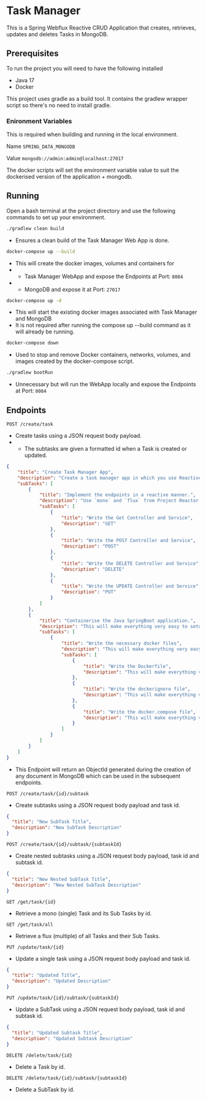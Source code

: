 # Task Manager

This is a Spring Webflux Reactive CRUD Application that creates, retrieves, updates and deletes Tasks in MongoDB.

## Prerequisites

To run the project you will need to have the following installed

* Java 17
* Docker

This project uses gradle as a build tool. It contains the gradlew wrapper script so there's no need to install gradle.

### Enironment Variables

This is required when building and running in the local environment.

Name ``SPRING_DATA_MONGODB``

Value ``mongodb://admin:admin@localhost:27017``

The docker scripts will set the environment variable value to suit the dockerised version of the application + mongodb.

## Running

Open a bash terminal at the project directory and use the following commands to set up your environment.
```bash
./gradlew clean build
````
* Ensures a clean build of the Task Manager Web App is done.

```bash
docker-compose up --build
```
* This will create the docker images, volumes and containers for
* * Task Manager WebApp and expose the Endpoints at Port: ``8084``
* * MongoDB and expose it at Port: ``27017``

```bash
docker-compose up -d
```
* This will start the existing docker images associated with Task Manager and MongoDB
* It is not required after running the compose up --build command as it will already be running.

```bash
docker-compose down
```
* Used to stop and remove Docker containers, networks, volumes, and images created by the docker-compose script.
```bash
./gradlew bootRun
```
* Unnecessary but will run the WebApp locally and expose the Endpoints at Port: ``8084``

## Endpoints

``
POST /create/task
``
* Create tasks using a JSON request body payload.
* * The subtasks are given a formatted id when a Task is created or updated.

```json
{
    "title": "Create Task Manager App",
    "description": "Create a task manager app in which you use ReactiveMongoTemplate to interact with the database.",
    "subTasks": [
        {
            "title": "Implement the endpoints in a reactive manner.",
            "description": "Use `mono` and `flux` from Project Reactor.",
            "subTasks": [
                {
                    "title": "Write the Get Controller and Service",
                    "description": "GET"
                },
                {
                    "title": "Write the POST Controller and Service",
                    "description": "POST"
                },
                {
                    "title": "Write the DELETE Controller and Service",
                    "description": "DELETE"
                },
                {
                    "title": "Write the UPDATE Controller and Service",
                    "description": "PUT"
                }
            ]
        },
        {
            "title": "Containerise the Java SpringBoot application.",
            "description": "This will make everything very easy to setup on another machine.",
            "subTasks": [
                {
                    "title": "Write the necessary docker files",
                    "description": "This will make everything very easy to setup on another machine.",
                    "subTasks": [
                        {
                            "title": "Write the Dockerfile",
                            "description": "This will make everything very easy to setup on another machine."
                        },
                        {
                            "title": "Write the dockerignore file",
                            "description": "This will make everything very easy to setup on another machine."
                        },
                        {
                            "title": "Write the docker.compose file",
                            "description": "This will make everything very easy to setup on another machine."
                        }
                    ]
                }
            ]
        }
    ]
}
```
* This Endpoint will return an ObjectId generated during the creation of any document in MongoDB which can be used in the subsequent endpoints.

``
POST /create/task/{id}/subtask
``
* Create subtasks using a JSON request body payload and task id.

```json
{
  "title": "New SubTask Title",
  "description": "New SubTask Description"
}
```

``
POST /create/task/{id}/subtask/{subtaskId}
``
* Create nested subtasks using a JSON request body payload, task id and subtask id.

```json
{
  "title": "New Nested SubTask Title",
  "description": "New Nested SubTask Description"
}
```

``
GET /get/task/{id}
``
* Retrieve a mono (single) Task and its Sub Tasks by id.

``
GET /get/task/all
``
* Retrieve a flux (multiple) of all Tasks and their Sub Tasks.

``
PUT /update/task/{id}
``
* Update a single task using a JSON request body payload and task id.

```json
{
  "title": "Updated Title",
  "description": "Updated Description"
}
```

``
PUT /update/task/{id}/subtask/{subtaskId}
``
* Update a SubTask using a JSON request body payload, task id and subtask id.

```json
{
  "title": "Updated Subtask Title",
  "description": "Updated Subtask Description"
}
```

``
DELETE /delete/task/{id}
``
* Delete a Task by id.

``
DELETE /delete/task/{id}/subtask/{subtaskId}
``
* Delete a SubTask by id.


